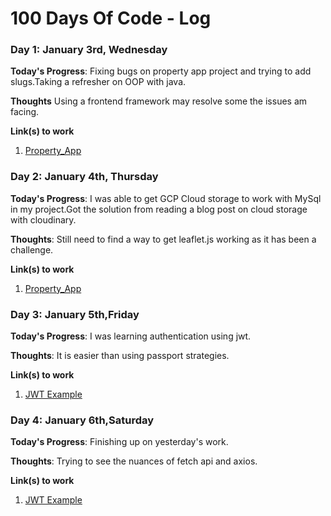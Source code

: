 # 100 Days Of Code - Log

### Day 1: January 3rd, Wednesday

**Today's Progress**: Fixing bugs on property app project and trying to  add slugs.Taking a refresher on OOP with java.

**Thoughts** Using a frontend framework may resolve some the issues am facing.

**Link(s) to work**
1. [Property_App](https://github.com/Newtonkamau14/Property-App)

### Day 2: January 4th, Thursday

**Today's Progress**: I was able to get GCP Cloud storage to work with MySql in my project.Got the solution from reading 
a blog post on cloud storage with cloudinary.

**Thoughts**: Still need to find a way to get leaflet.js working as it has been a challenge.

**Link(s) to work**
1. [Property_App](https://github.com/Newtonkamau14/Property-App)

### Day 3: January 5th,Friday

**Today's Progress**: I was learning authentication using jwt.

**Thoughts**: It is easier than using passport strategies.

**Link(s) to work**
1. [JWT Example](https://github.com/Newtonkamau14/jwt-example)

### Day 4: January 6th,Saturday

**Today's Progress**: Finishing up on yesterday's work.

**Thoughts**: Trying to see the nuances of fetch api and axios.

**Link(s) to work**
1. [JWT Example](https://github.com/Newtonkamau14/jwt-example)






